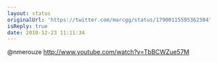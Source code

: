 ```yaml
---
layout: status
originalUrl: 'https://twitter.com/marcgg/status/17900115595362304'
isReply: true
date: 2010-12-23 11:11:34
---
```


@nmerouze http://www.youtube.com/watch?v=TbBCWZue57M
